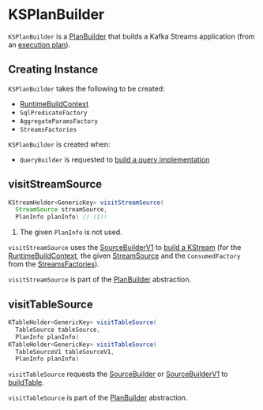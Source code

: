 # KSPlanBuilder

`KSPlanBuilder` is a [PlanBuilder](PlanBuilder.md) that builds a Kafka Streams application (from an [execution plan](ExecutionStep.md#build)).

## Creating Instance

`KSPlanBuilder` takes the following to be created:

* <span id="buildContext"> [RuntimeBuildContext](RuntimeBuildContext.md)
* <span id="sqlPredicateFactory"> `SqlPredicateFactory`
* <span id="aggregateParamFactory"> `AggregateParamsFactory`
* <span id="streamsFactories"> `StreamsFactories`

`KSPlanBuilder` is created when:

* `QueryBuilder` is requested to [build a query implementation](QueryBuilder.md#buildQueryImplementation)

## <span id="visitStreamSource"> visitStreamSource

```java
KStreamHolder<GenericKey> visitStreamSource(
  StreamSource streamSource,
  PlanInfo planInfo) // (1)!
```

1. The given `PlanInfo` is not used.

`visitStreamSource` uses the [SourceBuilderV1](SourceBuilderV1.md#instance) to [build a KStream](SourceBuilderV1.md#buildStream) (for the [RuntimeBuildContext](#buildContext), the given [StreamSource](StreamSource.md) and the `ConsumedFactory` from the [StreamsFactories](#streamsFactories)).

`visitStreamSource` is part of the [PlanBuilder](PlanBuilder.md#visitStreamSource) abstraction.

## <span id="visitTableSource"> visitTableSource

```java
KTableHolder<GenericKey> visitTableSource(
  TableSource tableSource,
  PlanInfo planInfo)
KTableHolder<GenericKey> visitTableSource(
  TableSourceV1 tableSourceV1,
  PlanInfo planInfo)
```

`visitTableSource` requests the [SourceBuilder](SourceBuilder.md#instance) or [SourceBuilderV1](SourceBuilderV1.md#instance) to [buildTable](SourceBuilderBase.md#buildTable).

`visitTableSource` is part of the [PlanBuilder](PlanBuilder.md#visitTableSource) abstraction.
